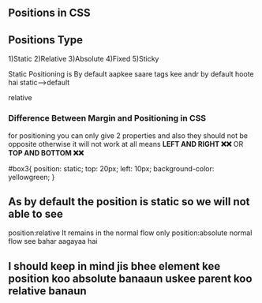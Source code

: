 ## Positions in CSS

## Positions Type
1)Static
2)Relative
3)Absolute
4)Fixed
5)Sticky

Static Positioning is By default aapkee saare tags kee andr by default hoote hai
static-->default


relative


### **Difference Between Margin and Positioning in CSS**  
   
for positioning you can only give 2 properties and also they should not be opposite otherwise it will not work at all means **LEFT AND RIGHT ❌❌**  OR **TOP AND BOTTOM ❌❌**

#box3{
    position: static;
    top: 20px;
    left: 10px;
    background-color: yellowgreen;
}
## As by default the position is static so we will not able to see 

position:relative   It remains in the normal flow only 
position:absolute normal flow see bahar aagayaa hai


## I should keep in mind jis bhee element kee position koo absolute banaaun  uskee parent koo relative banaun